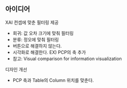 ## 아이디어

XAI 컨셉에 맞춘 필터링 제공
- 회귀: 값 오차 크기에 맞춰 필터링
- 분류: 정오에 맞춰 필터링 
- 버튼으로 해결하지 않는다.
- 시각화로 해결한다. EX) PCP의 축 추가 
- 참고: Visual comparison for information visualization

디자인 개선
- PCP 축과 Table의 Column 위치를 맞춘다.